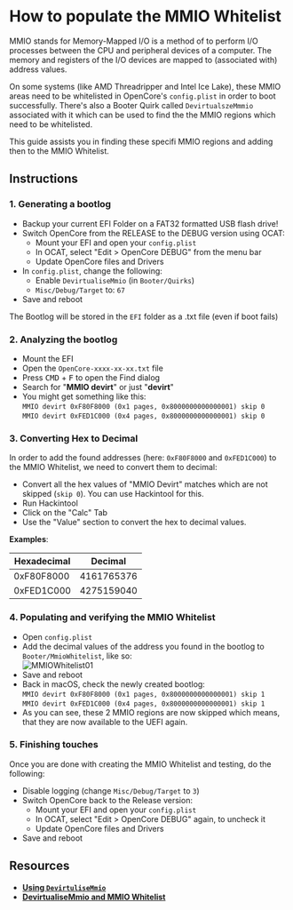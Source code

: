 # How to populate the MMIO Whitelist

MMIO stands for Memory-Mapped I/O is a method of to perform I/O processes between the CPU and peripheral devices of a computer. The memory and registers of the I/O devices are mapped to (associated with) address values. 

On some systems (like AMD Threadripper and Intel Ice Lake), these MMIO areas need to be whitelisted in OpenCore's `config.plist` in order to boot successfully. There's also a Booter Quirk called `DevirtualszeMmmio` associated with it which can be used to find the the MMIO regions which need to be whitelisted.

This guide assists you in finding these specifi MMIO regions and adding then to the MMIO Whitelist.

## Instructions

### 1. Generating a bootlog
- Backup your current EFI Folder on a FAT32 formatted USB flash drive!
- Switch OpenCore from the RELEASE to the DEBUG version using OCAT:
	- Mount your EFI and open your `config.plist`
	- In OCAT, select "Edit > OpenCore DEBUG" from the menu bar
	- Update OpenCore files and Drivers
- In `config.plist`, change the following:
	- Enable `DevirtualiseMmio` (in `Booter/Quirks`)
	- `Misc/Debug/Target` to: `67`
-  Save and reboot

The Bootlog will be stored in the `EFI` folder as a .txt file (even if boot fails)

### 2. Analyzing the bootlog
- Mount the EFI 
- Open the `OpenCore-xxxx-xx-xx.txt` file
- Press <kbd>CMD</kbd> + <kbd>F</kbd> to open the Find dialog
- Search for "**MMIO devirt**" or just "**devirt**"
- You might get something like this: </br>
	`MMIO devirt 0xF80F8000 (0x1 pages, 0x8000000000000001) skip 0` </br>
	`MMIO devirt 0xFED1C000 (0x4 pages, 0x8000000000000001) skip 0`

### 3. Converting Hex to Decimal
In order to add the found addresses (here: `0xF80F8000` and `0xFED1C000`) to the MMIO Whitelist, we need to convert them to decimal:

- Convert all the hex values of "MMIO Devirt" matches which are not skipped (`skip 0`). You can use Hackintool for this.
- Run Hackintool
- Click on the "Calc" Tab
- Use the "Value" section to convert the hex to decimal values.

**Examples**:

Hexadecimal | Decimal
------------|----------
0xF80F8000 | 4161765376
0xFED1C000 | 4275159040

### 4. Populating and verifying the MMIO Whitelist
- Open `config.plist`
- Add the decimal values of the address you found in the bootlog to `Booter/MmioWhitelist`, like so:</br>![MMIOWhitelist01](https://user-images.githubusercontent.com/76865553/205931912-fee2d569-3265-47fb-a493-4c9556658805.png)
- Save and reboot
- Back in macOS, check the newly created bootlog:</br>
	`MMIO devirt 0xF80F8000 (0x1 pages, 0x8000000000000001) skip 1`</br>
	`MMIO devirt 0xFED1C000 (0x4 pages, 0x8000000000000001) skip 1`
- As you can see, these 2 MMIO regions are now skipped which means, that they are now available to the UEFI again.

### 5. Finishing touches
Once you are done with creating the MMIO Whitelist and testing, do the following:

- Disable logging (change `Misc/Debug/Target` to `3`)
- Switch OpenCore back to the Release version:
	- Mount your EFI and open your `config.plist`
	- In OCAT, select "Edit > OpenCore DEBUG" again, to uncheck it
	- Update OpenCore files and Drivers
- Save and reboot

## Resources
- [**Using `DevirtuliseMmio`**](https://caizhiyuan.gitee.io/opencore-install-guide/extras/kaslr-fix.html#using-devirtualisemmio)
- [**DevirtualiseMmio and MMIO Whitelist**](https://www.macos86.it/topic/5511-let-talk-aboutdevirtualise-mmio-quirk-and-mmio-whitelist/)
